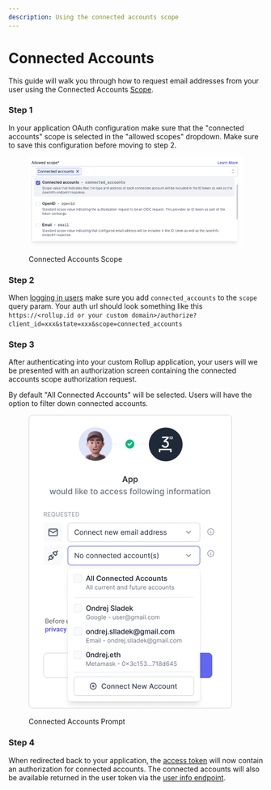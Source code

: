 ```yaml
---
description: Using the connected accounts scope
---
```


# Connected Accounts

This guide will walk you through how to request email addresses from your user using the Connected Accounts [Scope](../reference/scopes.md).

### Step 1

In your application OAuth configuration make sure that the "connected accounts" scope is selected in the "allowed scopes" dropdown. Make sure to save this configuration before moving to step 2.

<figure><img src="../.gitbook/assets/CleanShot 2023-06-28 at 13.44.27.png" alt=""><figcaption><p>Connected Accounts Scope</p></figcaption></figure>

### Step 2

When [logging in users](../getting-started/auth-flow.md) make sure you add `connected_accounts` to the `scope` query param. Your auth url should look something like this `https://<rollup.id or your custom domain>/authorize?client_id=xxx&state=xxx&scope=connected_accounts`

### Step 3

After authenticating into your custom Rollup application, your users will we be presented with an authorization screen containing the connected accounts scope authorization request.

By default "All Connected Accounts" will be selected. Users will have the option to filter down connected accounts.

<figure><img src="../.gitbook/assets/Connect New Account (1).png" alt=""><figcaption><p>Connected Accounts Prompt</p></figcaption></figure>

### Step 4

When redirected back to your application, the [access token](../advanced/tokens.md) will now contain an authorization for connected accounts. The connected accounts will also be available returned in the user token via the [user info endpoint](../reference/passport-api.md#user-info).
